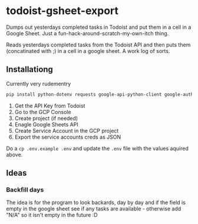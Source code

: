# todoist-gsheet-export
Dumps out yesterdays completed tasks in Todoist and put them in a cell in a Google Sheet. Just a fun-hack-around-scratch-my-own-itch thing.

Reads yesterdays completed tasks from the Todoist API and then puts them (concatinated with ;) in a cell in a google sheet. A work log of sorts.

## Installationg
Currently very rudementry

```sh
pip install python-dotenv requests google-api-python-client google-auth
```

1. Get the API Key from Todoist
2. Go to the GCP Console
3. Create project (if needed) 
4. Enagle Google Sheets API
5. Create Service Account in the GCP project
6. Export the service accounts creds as JSON

Do a `cp .env.example .env` and update the `.env` file with the values aquired above.


## Ideas

### Backfill days
The idea is for the program to look backards, day by day and if the field is empty in the google sheet see if any tasks are available - otherwise add "N/A" so it isn't empty in the future :D 
